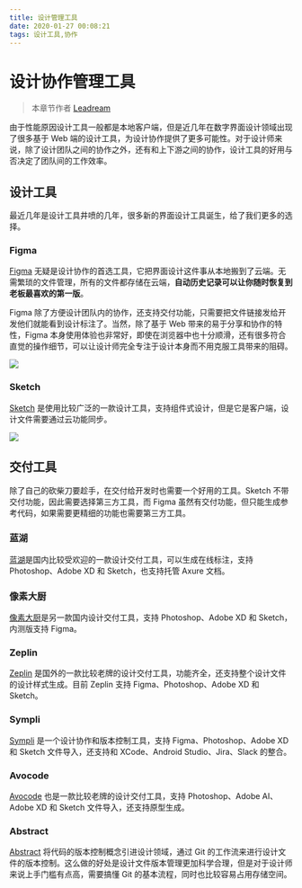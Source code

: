 ```yaml
---
title: 设计管理工具
date: 2020-01-27 00:08:21
tags: 设计工具,协作
---
```


# 设计协作管理工具

>本章节作者 [Leadream](https://sspai.com/u/leadream/posts)

由于性能原因设计工具一般都是本地客户端，但是近几年在数字界面设计领域出现了很多基于 Web 端的设计工具，为设计协作提供了更多可能性。对于设计师来说，除了设计团队之间的协作之外，还有和上下游之间的协作，设计工具的好用与否决定了团队间的工作效率。

## 设计工具
最近几年是设计工具井喷的几年，很多新的界面设计工具诞生，给了我们更多的选择。

### Figma
[Figma](https://www.figma.com/) 无疑是设计协作的首选工具，它把界面设计这件事从本地搬到了云端。无需繁琐的文件管理，所有的文件都存储在云端，**自动历史记录可以让你随时恢复到老板最喜欢的第一版**。

Figma 除了方便设计团队内的协作，还支持交付功能，只需要把文件链接发给开发他们就能看到设计标注了。当然，除了基于 Web 带来的易于分享和协作的特性，Figma 本身使用体验也非常好，即使在浏览器中也十分顺滑，还有很多符合直觉的操作细节，可以让设计师完全专注于设计本身而不用克服工具带来的阻碍。

![](https://postimg.aliavv.com/mbp/bxbyt.png)

### Sketch
[Sketch](https://www.sketch.com/) 是使用比较广泛的一款设计工具，支持组件式设计，但是它是客户端，设计文件需要通过云功能同步。

![](https://postimg.aliavv.com/mbp/j7u1b.jpeg)

## 交付工具
除了自己的砍柴刀要趁手，在交付给开发时也需要一个好用的工具。Sketch 不带交付功能，因此需要选择第三方工具，而 Figma 虽然有交付功能，但只能生成参考代码，如果需要更精细的功能也需要第三方工具。

### 蓝湖
[蓝湖](https://lanhuapp.com/)是国内比较受欢迎的一款设计交付工具，可以生成在线标注，支持 Photoshop、Adobe XD 和 Sketch，也支持托管 Axure 文档。

### 像素大厨
[像素大厨](https://fancynode.com.cn/pxcook)是另一款国内设计交付工具，支持 Photoshop、Adobe XD 和 Sketch，内测版支持 Figma。

### Zeplin
[Zeplin](https://zeplin.io/) 是国外的一款比较老牌的设计交付工具，功能齐全，还支持整个设计文件的设计样式生成。目前 Zeplin 支持 Figma、Photoshop、Adobe XD 和 Sketch。

### Sympli
[Sympli](https://sympli.io/) 是一个设计协作和版本控制工具，支持 Figma、Photoshop、Adobe XD 和 Sketch 文件导入，还支持和 XCode、Android Studio、Jira、Slack 的整合。

### Avocode
[Avocode](https://avocode.com/) 也是一款比较老牌的设计交付工具，支持 Photoshop、Adobe AI、Adobe XD 和 Sketch 文件导入，还支持原型生成。

### Abstract
[Abstract](https://www.abstract.com/) 将代码的版本控制概念引进设计领域，通过 Git 的工作流来进行设计文件的版本控制。这么做的好处是设计文件版本管理更加科学合理，但是对于设计师来说上手门槛有点高，需要搞懂 Git 的基本流程，同时也比较容易占用存储空间。

